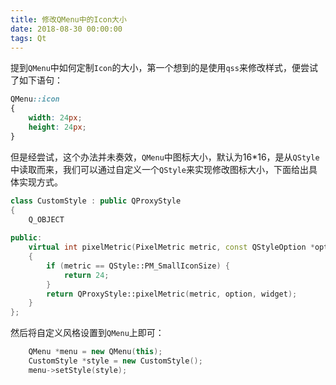 ```yaml
---
title: 修改QMenu中的Icon大小
date: 2018-08-30 00:00:00
tags: Qt
---
```


提到`QMenu`中如何定制`Icon`的大小，第一个想到的是使用`qss`来修改样式，便尝试了如下语句：

```CSS
QMenu::icon
{ 
    width: 24px;
    height: 24px;
}
```

但是经尝试，这个办法并未奏效，`QMenu`中图标大小，默认为16\*16，是从`QStyle`中读取而来，我们可以通过自定义一个`QStyle`来实现修改图标大小，下面给出具体实现方式。

<!-- more --> 

```C++
class CustomStyle : public QProxyStyle
{
    Q_OBJECT
    
public:
    virtual int pixelMetric(PixelMetric metric, const QStyleOption *option, const QWidget *widget) const;
    {
        if (metric == QStyle::PM_SmallIconSize) {
            return 24;
        }  
        return QProxyStyle::pixelMetric(metric, option, widget);
    }
};
```

然后将自定义风格设置到`QMenu`上即可：

```C++
    QMenu *menu = new QMenu(this);  
    CustomStyle *style = new CustomStyle();  
    menu->setStyle(style);  
```